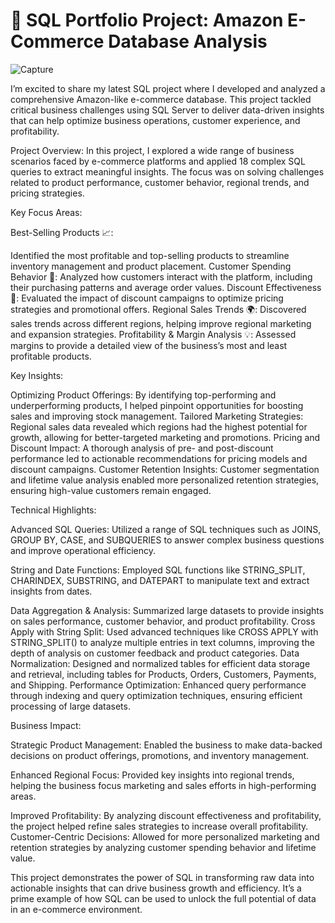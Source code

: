 # 🚀 SQL Portfolio Project: Amazon E-Commerce Database Analysis


![Capture](https://github.com/user-attachments/assets/77cc1125-3217-4ea8-89c6-fc6d6691965a)

I’m excited to share my latest SQL project where I developed and analyzed a comprehensive Amazon-like e-commerce database. This project tackled critical business challenges using SQL Server to deliver data-driven insights that can help optimize business operations, customer experience, and profitability.


Project Overview:
In this project, I explored a wide range of business scenarios faced by e-commerce platforms and applied 18 complex SQL queries to extract meaningful insights. The focus was on solving challenges related to product performance, customer behavior, regional trends, and pricing strategies.

Key Focus Areas:

Best-Selling Products 📈: 

Identified the most profitable and top-selling products to streamline inventory management and product placement.
Customer Spending Behavior 💸: 
Analyzed how customers interact with the platform, including their purchasing patterns and average order values.
Discount Effectiveness 🎯: 
Evaluated the impact of discount campaigns to optimize pricing strategies and promotional offers.
Regional Sales Trends 🌍: 
Discovered sales trends across different regions, helping improve regional marketing and expansion strategies.
Profitability & Margin Analysis 💡: 
Assessed margins to provide a detailed view of the business’s most and least profitable products.

Key Insights:

Optimizing Product Offerings: 
By identifying top-performing and underperforming products, I helped pinpoint opportunities for boosting sales and improving stock management.
Tailored Marketing Strategies: 
Regional sales data revealed which regions had the highest potential for growth, allowing for better-targeted marketing and promotions.
Pricing and Discount Impact: 
A thorough analysis of pre- and post-discount performance led to actionable recommendations for pricing models and discount campaigns.
Customer Retention Insights: 
Customer segmentation and lifetime value analysis enabled more personalized retention strategies, ensuring high-value customers remain engaged.

Technical Highlights:

Advanced SQL Queries: Utilized a range of SQL techniques such as JOINS, GROUP BY, CASE, and SUBQUERIES to answer complex business questions and improve operational efficiency.

String and Date Functions: 
Employed SQL functions like STRING_SPLIT, CHARINDEX, SUBSTRING, and DATEPART to manipulate text and extract insights from dates.

Data Aggregation & Analysis: 
Summarized large datasets to provide insights on sales performance, customer behavior, and product profitability.
Cross Apply with String Split: 
Used advanced techniques like CROSS APPLY with STRING_SPLIT() to analyze multiple entries in text columns, improving the depth of analysis on customer feedback and product categories.
Data Normalization: 
Designed and normalized tables for efficient data storage and retrieval, including tables for Products, Orders, Customers, Payments, and Shipping.
Performance Optimization: Enhanced query performance through indexing and query optimization techniques, ensuring efficient processing of large datasets.

Business Impact:

Strategic Product Management: Enabled the business to make data-backed decisions on product offerings, promotions, and inventory management.

Enhanced Regional Focus: 
Provided key insights into regional trends, helping the business focus marketing and sales efforts in high-performing areas.

Improved Profitability: 
By analyzing discount effectiveness and profitability, the project helped refine sales strategies to increase overall profitability.
Customer-Centric Decisions: Allowed for more personalized marketing and retention strategies by analyzing customer spending behavior and lifetime value.

This project demonstrates the power of SQL in transforming raw data into actionable insights that can drive business growth and efficiency. It’s a prime example of how SQL can be used to unlock the full potential of data in an e-commerce environment.



